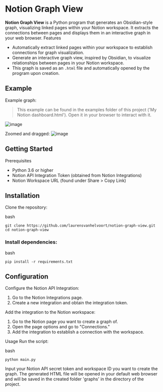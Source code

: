 Notion Graph View
==============
**Notion Graph View** is a Python program that generates an Obsidian-style graph, visualizing linked pages within your Notion workspace. It extracts the connections between pages and displays them in an interactive graph in your web browser.
Features

- Automatically extract linked pages within your workspace to establish connections for graph visualization.
- Generate an interactive graph view, inspired by Obsidian, to visualize relationships between pages in your Notion workspace.
- This graph is saved as an `.html` file and automatically opened by the program upon creation.
## Example
Example graph:
> This example can be found in the examples folder of this project ('My Notion dashboard.html'). Open it in your browser to interact with it.

![image](https://github.com/laurensvanhelvoort/notion-graph-view/assets/74211074/1e37798c-d1c4-4c1d-9049-4aa436d73c36)

Zoomed and dragged:
![image](https://github.com/laurensvanhelvoort/notion-graph-view/assets/74211074/38dfaadb-a1c2-42d2-827b-be0daac615b2)


## Getting Started
Prerequisites

- Python 3.6 or higher
- Notion API Integration Token (obtained from Notion Integrations)
- Notion Workspace URL (found under Share > Copy Link)

## Installation
Clone the repository:

bash

    git clone https://github.com/laurensvanhelvoort/notion-graph-view.git
    cd notion-graph-view

### Install dependencies:

bash

    pip install -r requirements.txt

## Configuration

Configure the Notion API Integration:
1. Go to the Notion Integrations page.
2. Create a new integration and obtain the integration token.

Add the integration to the Notion workspace:
1. Go to the Notion page you want to create a graph of.
2. Open the page options and go to "Connections."
3. Add the integration to establish a connection with the workspace.

Usage
Run the script:

bash

    python main.py
Input your Notion API secret token and workspace ID you want to create the graph.
The generated HTML file will be opened in your default web browser and will be saved in the created folder 'graphs' in the directory of the project.
